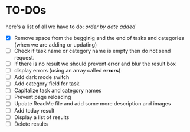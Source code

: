 # TO-DOs
here's a list of all we have to do:
_order by date added_

- [x] Remove space from the begginig and the end of tasks and categories (when we are adding or updating)
- [ ] Check if task name or category name is empty then do not send request.
- [ ] If there is no result we should prevent error and blur the result box
- [ ] display errors (using an array called **errors**)
- [ ] Add dark mode switch
- [ ] Add category field for task
- [ ] Capitalize task and category names
- [ ] Prevent page reloading
- [ ] Update ReadMe file and add some more description and images
- [ ] Add today result
- [ ] Display a list of results
- [ ] Delete results